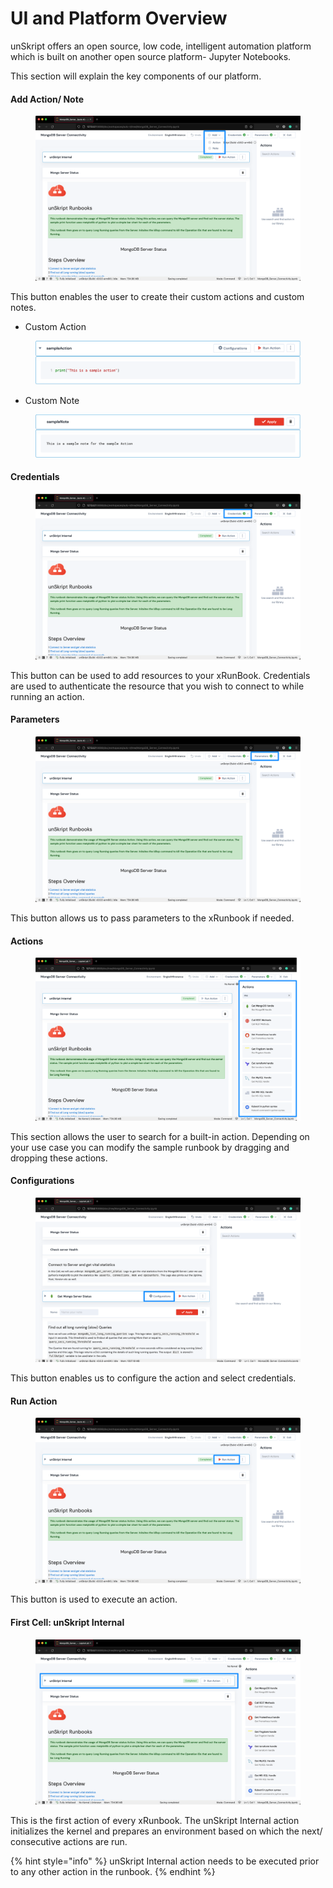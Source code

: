 # UI and Platform Overview

unSkript offers an open source, low code, intelligent automation platform which is built on another open source platform- Jupyter Notebooks.

This section will explain the key components of our platform.

#### Add Action/ Note

<figure><img src="../../.gitbook/assets/456D64B6-BE1A-4E22-93F4-AC3CC3C88B3E.png" alt=""><figcaption></figcaption></figure>

This button enables the user to create their custom actions and custom notes.

* Custom Action

<figure><img src="../../.gitbook/assets/A87C94BE-5328-4BC6-9DF1-7580539AD725.png" alt=""><figcaption></figcaption></figure>

* Custom Note

<figure><img src="../../.gitbook/assets/9557A269-A38D-475C-AD4A-0CFD0E0BB77D.png" alt=""><figcaption></figcaption></figure>

#### Credentials

<figure><img src="../../.gitbook/assets/1CFA549C-361B-4EB8-9EC3-96F912033D65 (1) (1) (1) (1) (1) (1) (1) (1) (1) (1) (1) (1) (1) (1) (1) (1) (1) (1) (1).png" alt=""><figcaption></figcaption></figure>

This button can be used to add resources to your xRunBook. Credentials are used to authenticate the resource that you wish to connect to while running an action.

#### Parameters

<figure><img src="../../.gitbook/assets/40E0B776-C97F-4BFE-9CE6-6B8D17CDBF71.png" alt=""><figcaption></figcaption></figure>

This button allows us to pass parameters to the xRunbook if needed.

#### Actions

<figure><img src="../../.gitbook/assets/0D1F330B-8A89-483C-A3CA-60DE50463A45.png" alt=""><figcaption></figcaption></figure>

This section allows the user to search for a built-in action. Depending on your use case you can modify the sample runbook by dragging and dropping these actions.

#### Configurations

<figure><img src="../../.gitbook/assets/E5BC0F46-D206-4A68-A681-F87224BFDE00.png" alt=""><figcaption></figcaption></figure>

This button enables us to configure the action and select credentials.

#### Run Action

<figure><img src="../../.gitbook/assets/8003CF2D-7D01-40DA-BD8B-0AADA5A141CB.png" alt=""><figcaption></figcaption></figure>

This button is used to execute an action.

#### First Cell: unSkript Internal

<figure><img src="../../.gitbook/assets/C02C3270-C692-4DEE-A61C-9DF6C88667EA (1) (1) (1) (1) (1) (1) (1) (1) (1) (1) (1) (1) (1) (1) (1) (1) (1) (1) (1) (1) (1) (1) (1) (2).png" alt=""><figcaption></figcaption></figure>

This is the first action of every xRunbook. The unSkript Internal action initializes the kernel and prepares an environment based on which the next/ consecutive actions are run.

{% hint style="info" %}
unSkript Internal action needs to be executed prior to any other action in the runbook.
{% endhint %}
